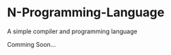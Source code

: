 N-Programming-Language
======================

A simple compiler and programming language

Comming Soon...
